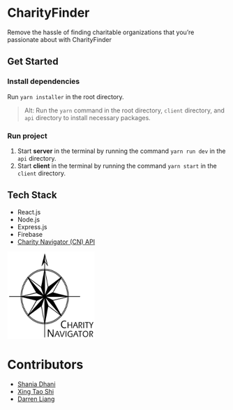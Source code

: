 # CharityFinder

Remove the hassle of finding charitable organizations that you’re passionate about with CharityFinder

## Get Started

### Install dependencies

Run `yarn installer` in the root directory.

> Alt: Run the `yarn` command in the root directory, `client` directory, and `api` directory to install necessary packages.

### Run project

1. Start **server** in the terminal by running the command `yarn run dev` in the `api` directory.
1. Start **client** in the terminal by running the command `yarn start` in the `client` directory.

## Tech Stack

- React.js
- Node.js
- Express.js
- Firebase
- [Charity Navigator (CN) API](www.charitynavigator.org)

<img src="https://github.com/CharityFinder/CharityFinder/blob/main/client/public/charitynavigator.jpg" width="200px" height="200px">

# Contributors

- [Shania Dhani](https://github.com/sdhani)
- [Xing Tao Shi](https://github.com/xshi0603)
- [Darren Liang](https://github.com/dliang2)
